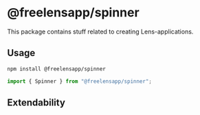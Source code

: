 # @freelensapp/spinner

This package contains stuff related to creating Lens-applications. 

## Usage

```sh
npm install @freelensapp/spinner
```

```typescript
import { Spinner } from "@freelensapp/spinner";
```

## Extendability
